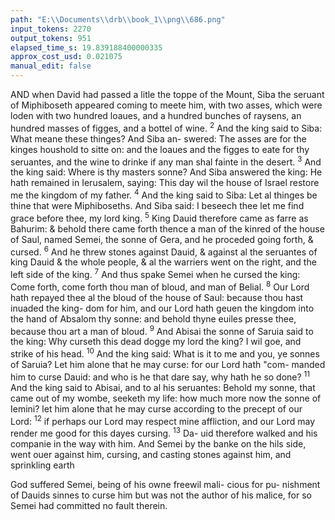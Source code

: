 ```yaml
---
path: "E:\\Documents\\drb\\book_1\\png\\686.png"
input_tokens: 2270
output_tokens: 951
elapsed_time_s: 19.839188400000335
approx_cost_usd: 0.021075
manual_edit: false
---
```

AND when David had passed a litle the toppe of the
Mount, Siba the seruant of Miphiboseth appeared
coming to meete him, with two asses, which were loden with
two hundred loaues, and a hundred bunches of raysens, an
hundred masses of figges, and a bottel of wine. <sup>2</sup> And the
king said to Siba: What meane these thinges? And Siba an-
swered: The asses are for the kinges houshold to sitte on:
and the loaues and the figges to eate for thy seruantes, and the
wine to drinke if any man shal fainte in the desert. <sup>3</sup> And
the king said: Where is thy masters sonne? And Siba answered
the king: He hath remained in Ierusalem, saying: This day
wil the house of Israel restore me the kingdom of my father.
<sup>4</sup> And the king said to Siba: Let al thinges be thine that
were Miphiboseths. And Siba said: I beseech thee let me find
grace before thee, my lord king. <sup>5</sup> King Dauid therefore came
as farre as Bahurim: & behold there came forth thence a man
of the kinred of the house of Saul, named Semei, the sonne of
Gera, and he proceded going forth, & cursed. <sup>6</sup> And he threw
stones against Dauid, & against al the seruantes of king Dauid
& the whole people, & al the warriers went on the right, and
the left side of the king. <sup>7</sup> And thus spake Semei when he
cursed the king: Come forth, come forth thou man of bloud,
and man of Belial. <sup>8</sup> Our Lord hath repayed thee al the bloud
of the house of Saul: because thou hast inuaded the king-
dom for him, and our Lord hath geuen the kingdom into the
hand of Absalom thy sonne: and behold thyne euiles presse
thee, because thou art a man of bloud. <sup>9</sup> And Abisai the
sonne of Saruia said to the king: Why curseth this dead dogge
my lord the king? I wil goe, and strike of his head. <sup>10</sup> And
the king said: What is it to me and you, ye sonnes of Saruia?
Let him alone that he may curse: for our Lord hath "com-
manded him to curse Dauid: and who is he that dare say, why
hath he so done? <sup>11</sup> And the king said to Abisai, and to al his
seruantes: Behold my sonne, that came out of my wombe,
seeketh my life: how much more now the sonne of Iemini? let
him alone that he may curse according to the precept of our
Lord: <sup>12</sup> if perhaps our Lord may respect mine affliction, and
our Lord may render me good for this dayes cursing. <sup>13</sup> Da-
uid therefore walked and his companie in the way with him.
And Semei by the banke on the hils side, went ouer against
him, cursing, and casting stones against him, and sprinkling
earth

[^1]: King Dauid was here abu-
sed by false in-
formation: to
which he
ought not so
easily to haue
geuen credite.
3.49.12.7.24.

<aside>God suffered
Semei, being
of his owne
freewil mali-
cious for pu-
nishment of
Dauids sinnes
to curse him
but was not
the author of
his malice, for
so Semei had
committed no
fault therein.</aside>